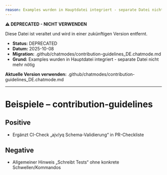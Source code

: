 ```yaml
---
reason: Examples wurden in Hauptdatei integriert - separate Datei nicht mehr nötig
---
```


**⚠️ DEPRECATED - NICHT VERWENDEN**

Diese Datei ist veraltet und wird in einer zukünftigen Version entfernt.

- **Status:** DEPRECATED
- **Datum:** 2025-10-08
- **Migration:** .github/chatmodes/contribution-guidelines_DE.chatmode.md
- **Grund:** Examples wurden in Hauptdatei integriert - separate Datei nicht mehr nötig

**Aktuelle Version verwenden:** .github/chatmodes/contribution-guidelines_DE.chatmode.md

---

# Beispiele – contribution-guidelines

## Positive
- Ergänzt CI-Check „ajv/yq Schema-Validierung“ in PR-Checkliste

## Negative
- Allgemeiner Hinweis „Schreibt Tests“ ohne konkrete Schwellen/Kommandos


